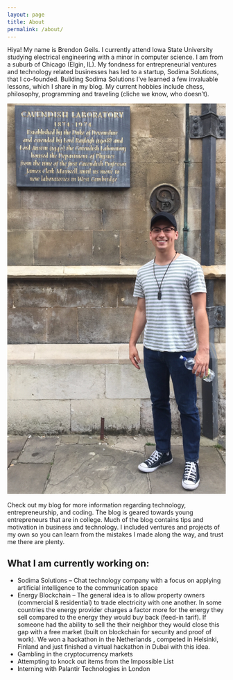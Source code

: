 ```yaml
---
layout: page
title: About
permalink: /about/
---
```


Hiya! My name is Brendon Geils. I currently attend Iowa State University studying electrical engineering with a minor in computer science. I am from a suburb of Chicago (Elgin, IL). My fondness for entrepreneurial ventures and technology related businesses has led to a startup, Sodima Solutions, that I co-founded. Building  Sodima Solutions I’ve learned a few invaluable lessons, which I share in my blog. My current hobbies include chess, philosophy, programming and traveling (cliche we know, who doesn’t).

![alt text](https://raw.githubusercontent.com/bgeils/bgeils.github.io/master/images/camb.jpg "Cambridge")

Check out my blog for more information regarding technology, entrepreneurship, and coding. The blog is geared towards young entrepreneurs that are in college. Much of the blog contains tips and motivation in business and technology. I included ventures and projects of my own so you can learn from the mistakes I made along the way, and trust me there are plenty.

## What I am currently working on:

* Sodima Solutions – Chat technology company with a focus on applying artificial intelligence to the communication space
* Energy Blockchain – The general idea is to allow property owners (commercial & residential) to trade electricity with one another. In some countries the energy provider charges a factor more for the energy they sell compared to the energy they would buy back (feed-in tarif). If someone had the ability to sell the their neighbor they would close this gap with a free market (built on blockchain for security and proof of work). We won a hackathon in the Netherlands , competed in Helsinki, Finland and just finished a virtual hackathon in Dubai with this idea.
* Gambling in the cryptocurrency markets
* Attempting to knock out items from the Impossible List
* Interning with Palantir Technologies in London